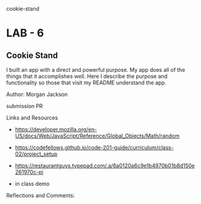 cookie-stand

# LAB - 6

## Cookie Stand

I built an app with a direct and powerful purpose. My app does all of the things that it accomplishes well. Here I describe the purpose and functionality so those that visit my README understand the app.

Author: Morgan Jackson

submission PR

Links and Resources

* https://developer.mozilla.org/en-US/docs/Web/JavaScript/Reference/Global_Objects/Math/random

* https://codefellows.github.io/code-201-guide/curriculum/class-02/project_setup

* https://restaurantguys.typepad.com/.a/6a0120a6c9e1b4970b01b8d150e261970c-pi

* in class demo

Reflections and Comments:

